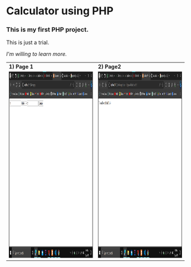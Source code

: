 # Calculator using PHP
### This is my first PHP project.
This is just a trial.

*I'm willing to learn more.*
<table>
  <tr>
    <td><b>1) Page 1</b></td>
     <td><b>2) Page2</b></td>
  </tr>
  <tr>
    <td><img src="phppage1.png" width=225 height=500></td>
    <td><img src="phppage2.png" width=225 height=500></td>
  </tr>
 </table>
